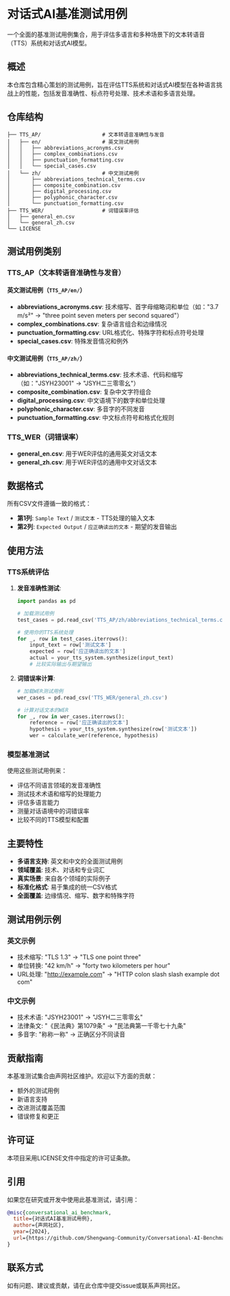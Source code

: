 # 对话式AI基准测试用例

一个全面的基准测试用例集合，用于评估多语言和多种场景下的文本转语音（TTS）系统和对话式AI模型。

## 概述

本仓库包含精心策划的测试用例，旨在评估TTS系统和对话式AI模型在各种语言挑战上的性能，包括发音准确性、标点符号处理、技术术语和多语言处理。

## 仓库结构

```
├── TTS_AP/                    # 文本转语音准确性与发音
│   ├── en/                    # 英文测试用例
│   │   ├── abbreviations_acronyms.csv
│   │   ├── complex_combinations.csv
│   │   ├── punctuation_formatting.csv
│   │   └── special_cases.csv
│   └── zh/                    # 中文测试用例
│       ├── abbreviations_technical_terms.csv
│       ├── composite_combination.csv
│       ├── digital_processing.csv
│       ├── polyphonic_character.csv
│       └── punctuation_formatting.csv
├── TTS_WER/                   # 词错误率评估
│   ├── general_en.csv
│   └── general_zh.csv
└── LICENSE
```

## 测试用例类别

### TTS_AP（文本转语音准确性与发音）

#### 英文测试用例（`TTS_AP/en/`）
- **abbreviations_acronyms.csv**: 技术缩写、首字母缩略词和单位（如："3.7 m/s²" → "three point seven meters per second squared"）
- **complex_combinations.csv**: 复杂语言组合和边缘情况
- **punctuation_formatting.csv**: URL格式化、特殊字符和标点符号处理
- **special_cases.csv**: 特殊发音情况和例外

#### 中文测试用例（`TTS_AP/zh/`）
- **abbreviations_technical_terms.csv**: 技术术语、代码和缩写（如："JSYH23001" → "JSYH二三零零幺"）
- **composite_combination.csv**: 复杂中文字符组合
- **digital_processing.csv**: 中文语境下的数字和单位处理
- **polyphonic_character.csv**: 多音字的不同发音
- **punctuation_formatting.csv**: 中文标点符号和格式化规则

### TTS_WER（词错误率）

- **general_en.csv**: 用于WER评估的通用英文对话文本
- **general_zh.csv**: 用于WER评估的通用中文对话文本

## 数据格式

所有CSV文件遵循一致的格式：
- **第1列**: `Sample Text` / `测试文本` - TTS处理的输入文本
- **第2列**: `Expected Output` / `应正确读出的文本` - 期望的发音输出

## 使用方法

### TTS系统评估

1. **发音准确性测试**:
   ```python
   import pandas as pd

   # 加载测试用例
   test_cases = pd.read_csv('TTS_AP/zh/abbreviations_technical_terms.csv')

   # 使用你的TTS系统处理
   for _, row in test_cases.iterrows():
       input_text = row['测试文本']
       expected = row['应正确读出的文本']
       actual = your_tts_system.synthesize(input_text)
       # 比较实际输出与期望输出
   ```

2. **词错误率计算**:
   ```python
   # 加载WER测试用例
   wer_cases = pd.read_csv('TTS_WER/general_zh.csv')

   # 计算对话文本的WER
   for _, row in wer_cases.iterrows():
       reference = row['应正确读出的文本']
       hypothesis = your_tts_system.synthesize(row['测试文本'])
       wer = calculate_wer(reference, hypothesis)
   ```

### 模型基准测试

使用这些测试用例来：
- 评估不同语言领域的发音准确性
- 测试技术术语和缩写的处理能力
- 评估多语言能力
- 测量对话语境中的词错误率
- 比较不同的TTS模型和配置

## 主要特性

- **多语言支持**: 英文和中文的全面测试用例
- **领域覆盖**: 技术、对话和专业词汇
- **真实场景**: 来自各个领域的实际例子
- **标准化格式**: 易于集成的统一CSV格式
- **全面覆盖**: 边缘情况、缩写、数字和特殊字符

## 测试用例示例

### 英文示例
- 技术缩写: "TLS 1.3" → "TLS one point three"
- 单位转换: "42 km/h" → "forty two kilometers per hour"
- URL处理: "http://example.com" → "HTTP colon slash slash example dot com"

### 中文示例
- 技术术语: "JSYH23001" → "JSYH二三零零幺"
- 法律条文: "《民法典》第1079条" → "民法典第一千零七十九条"
- 多音字: "称称一称" → 正确区分不同读音

## 贡献指南

本基准测试集合由声网社区维护。欢迎以下方面的贡献：
- 额外的测试用例
- 新语言支持
- 改进测试覆盖范围
- 错误修复和更正

## 许可证

本项目采用LICENSE文件中指定的许可证条款。

## 引用

如果您在研究或开发中使用此基准测试，请引用：

```bibtex
@misc{conversational_ai_benchmark,
  title={对话式AI基准测试用例},
  author={声网社区},
  year={2024},
  url={https://github.com/Shengwang-Community/Conversational-AI-Benchmark-cases}
}
```

## 联系方式

如有问题、建议或贡献，请在此仓库中提交issue或联系声网社区。
